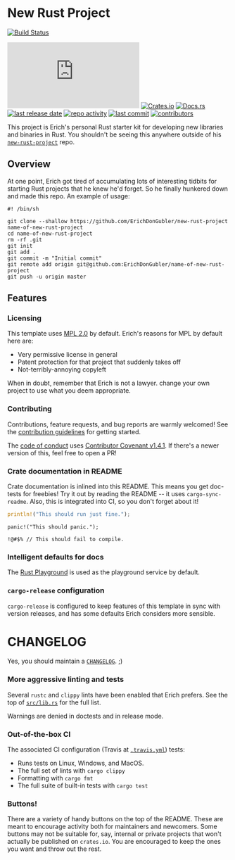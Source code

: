 # New Rust Project

[![Build Status](https://secure.travis-ci.org/erichdongubler/new-rust-project.svg?branch=master)](https://travis-ci.org/erichdongubler/new-rust-project)
<!-- NOTE: You can also use a Crates.io version of this license badge: https://shields.io/category/license -->
[![License](https://raw.githubusercontent.com/erichdongubler/new-rust-project/master/LICENSE.md)](LICENSE.md)
[![Crates.io](https://img.shields.io/crates/v/new-rust-project.svg)](https://crates.io/crates/new-rust-project)
[![Docs.rs](https://docs.rs/new-rust-project/badge.svg)](https://docs.rs/new-rust-project)
[![last release date](https://img.shields.io/github/release-date/erichdongubler/new-rust-project.svg)](https://github.com/erichdongubler/new-rust-project/releases)
[![repo activity](https://img.shields.io/github/commit-activity/m/erichdongubler/new-rust-project.svg)](https://github.com/erichdongubler/new-rust-project/pulse/monthly)
[![last commit](https://img.shields.io/github/last-commit/erichdongubler/new-rust-project.svg)](https://github.com/erichdongubler/new-rust-project/commits)
[![contributors](https://img.shields.io/github/contributors/erichdongubler/new-rust-project.svg)](https://github.com/erichdongubler/new-rust-project/graphs/contributors)

<!-- cargo-sync-readme start -->

This project is Erich's personal Rust starter kit for developing new libraries and binaries in
Rust. You shouldn't be seeing this anywhere outside of his
[`new-rust-project`](https://github.com/erichdongubler/new-rust-project) repo.

## Overview

At one point, Erich got tired of accumulating lots of interesting tidbits for starting Rust
projects that he knew he'd forget. So he finally hunkered down and made this repo. An example
of usage:

```sh,ignore
#! /bin/sh

git clone --shallow https://github.com/ErichDonGubler/new-rust-project name-of-new-rust-project
cd name-of-new-rust-project
rm -rf .git
git init
git add .
git commit -m "Initial commit"
git remote add origin git@github.com:ErichDonGubler/name-of-new-rust-project
git push -u origin master
```

## Features

### Licensing

This template uses [MPL 2.0](LICENSE.md) by default. Erich's reasons for MPL by default here are:

* Very permissive license in general
* Patent protection for that project that suddenly takes off
* Not-terribly-annoying copyleft

When in doubt, remember that Erich is not a lawyer. change your own project to use what you
deem appropriate.

### Contributing

Contributions, feature requests, and bug reports are warmly welcomed! See the [contribution
guidelines](CONTRIBUTING.md) for getting started.

The [code of conduct](CODE_OF_CONDUCT.md) uses [Contributor Covenant
v1.4.1](https://www.contributor-covenant.org/version/1/4/code-of-conduct). If there's a newer
version of this, feel free to open a PR!

### Crate documentation in README

Crate documentation is inlined into this README.  This means you get doc-tests for freebies!
Try it out by reading the README -- it uses `cargo-sync-readme`.  Also, this is integrated into
CI, so you don't forget about it!

```rust
println!("This should run just fine.");
```

```rust,should_panic
panic!("This should panic.");
```

```rust,compile_fail
!@#$% // This should fail to compile.
```

### Intelligent defaults for docs

The [Rust Playground](https://play.rust-lang.org/) is used as the playground service by
default.

### `cargo-release` configuration

`cargo-release` is configured to keep features of this template in sync with version releases,
and has some defaults Erich considers more sensible.

# CHANGELOG

Yes, you should maintain a [`CHANGELOG`](CHANGELOG.md). ;)

### More aggressive linting and tests

Several `rustc` and `clippy` lints have been enabled that Erich prefers. See the top of
[`src/lib.rs`](src/lib.rs) for the full list.

Warnings are denied in doctests and in release mode.

### Out-of-the-box CI

The associated CI configuration (Travis at [`.travis.yml`](.travis.yml)) tests:
* Runs tests on Linux, Windows, and MacOS.
* The full set of lints with `cargo clippy`
* Formatting with `cargo fmt`
* The full suite of built-in tests with `cargo test`

### Buttons!

There are a variety of handy buttons on the top of the README. These are meant to encourage
activity both for maintainers and newcomers. Some buttons may not be suitable for, say,
internal or private projects that won't actually be published on `crates.io`. You are
encouraged to keep the ones you want and throw out the rest.

<!-- cargo-sync-readme end -->

